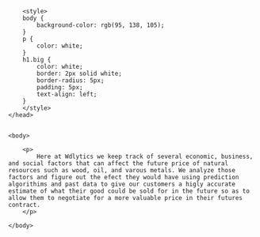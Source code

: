 
<html>
    <head>
        <title>Wdylitics Predictor</title>

        <style>
        body {
            background-color: rgb(95, 138, 105);
        }
        p {
            color: white;
        }
        h1.big {
            color: white;
            border: 2px solid white;
            border-radius: 5px;
            padding: 5px;
            text-align: left;
        }
        </style>
    </head>


    <body>
        
        <p>
            Here at Wdlytics we keep track of several economic, business, and social factors that can affect the future price of natural resources such as wood, oil, and varous metals. We analyze those factors and figure out the efect they would have using prediction algorithims and past data to give our customers a higly accurate estimate of what their good could be sold for in the future so as to allow them to negotiate for a more valuable price in their futures contract.
        </p>
        
    </body>

</html>

